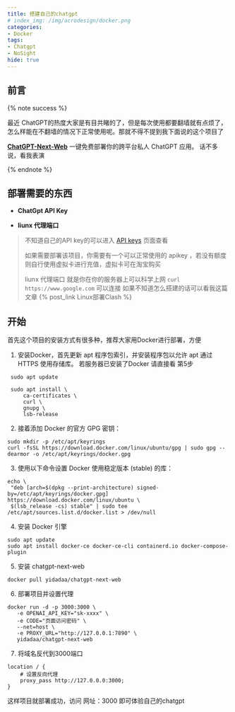 ```yaml
---
title: 搭建自己的chatgpt
# index_img: /img/acrodesign/docker.png
categories:
- Docker
tags:
- Chatgpt
- NoSight
hide: true
---
```


## 前言
{% note success %}

最近 ChatGPT的热度大家是有目共睹的了，但是每次使用都要翻墙就有点烦了，怎么样能在不翻墙的情况下正常使用呢。那就不得不提到我下面说的这个项目了

**[ChatGPT-Next-Web](https://github.com/Yidadaa/ChatGPT-Next-Web)**  一键免费部署你的跨平台私人 ChatGPT 应用。 话不多说，看我表演

{% endnote %}

## 部署需要的东西
* **ChatGpt API Key**

* **liunx 代理端口**

>不知道自己的API key的可以进入 [API keys](https://platform.openai.com/account/api-keys) 页面查看
>
>如果需要部署该项目，你需要有一个可以正常使用的 apikey ，若没有额度则自行使用虚拟卡进行充值，虚拟卡可在淘宝购买
>
>liunx 代理端口 就是你在你的服务器上可以科学上网 `curl https://www.google.com` 可以连接 
>如果不知道怎么搭建的话可以看我这篇文章 {% post_link Linux部署Clash %}

## 开始

首先这个项目的安装方式有很多种，推荐大家用Docker进行部署，方便

1. 安装Docker，首先更新 apt 程序包索引，并安装程序包以允许 apt 通过 HTTPS 使用存储库。
若服务器已安装了Docker 请直接看 第5步
```liunx
 sudo apt update

 sudo apt install \
     ca-certificates \
     curl \
     gnupg \
     lsb-release
```

2. 接着添加 Docker 的官方 GPG 密钥：
```liunx
sudo mkdir -p /etc/apt/keyrings
curl -fsSL https://download.docker.com/linux/ubuntu/gpg | sudo gpg --dearmor -o /etc/apt/keyrings/docker.gpg

```

3. 使用以下命令设置 Docker 使用稳定版本 (stable) 的库：
```
echo \
 "deb [arch=$(dpkg --print-architecture) signed-by=/etc/apt/keyrings/docker.gpg] https://download.docker.com/linux/ubuntu \
 $(lsb_release -cs) stable" | sudo tee /etc/apt/sources.list.d/docker.list > /dev/null
```

4. 安装 Docker 引擎
```liunx
sudo apt update
sudo apt install docker-ce docker-ce-cli containerd.io docker-compose-plugin
```

5. 安装 chatgpt-next-web
```liunx
docker pull yidadaa/chatgpt-next-web
```

6. 部署项目并设置代理
```
docker run -d -p 3000:3000 \
   -e OPENAI_API_KEY="sk-xxxx" \
   -e CODE="页面访问密码" \
   --net=host \
   -e PROXY_URL="http://127.0.0.1:7890" \
   yidadaa/chatgpt-next-web
```

7. 将域名反代到3000端口
```
location / {
    # 设置反向代理
    proxy_pass http://127.0.0.0:3000;
}
```

这样项目就部署成功，访问 网址：3000 即可体验自己的chatgpt
